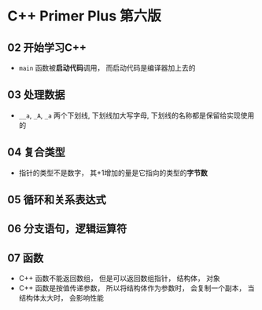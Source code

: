 # C++ Primer Plus 第六版

## 02 开始学习C++
- `main` 函数被**启动代码**调用， 而启动代码是编译器加上去的

## 03 处理数据
- `__a`, `_A`, `_a` 两个下划线, 下划线加大写字母, 下划线的名称都是保留给实现使用的

## 04 复合类型
- 指针的类型不是数字， 其+1增加的量是它指向的类型的**字节数**

## 05 循环和关系表达式

## 06 分支语句，逻辑运算符


## 07 函数
- C++ 函数不能返回数组， 但是可以返回数组指针， 结构体， 对象
- C++ 函数是按值传递参数， 所以将结构体作为参数时， 会复制一个副本， 当结构体太大时， 会影响性能